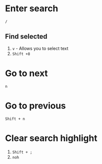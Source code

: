 #                  Enter search

`/`

##                 Find selected

1. `v` - Allows you to select text
2. `Shift +8`

#                  Go to next

`n`

#                  Go to previous

`Shift + n`

#                  Clear search highlight

1. `Shift + ;`
2. `noh`